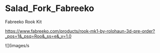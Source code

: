 # Salad_Fork_Fabreeko
Fabreeko Rook Kit 


https://www.fabreeko.com/products/rook-mk1-by-rolohaun-3d-pre-order?_pos=1&_psq=Roo&_ss=e&_v=1.0

![](images/s


